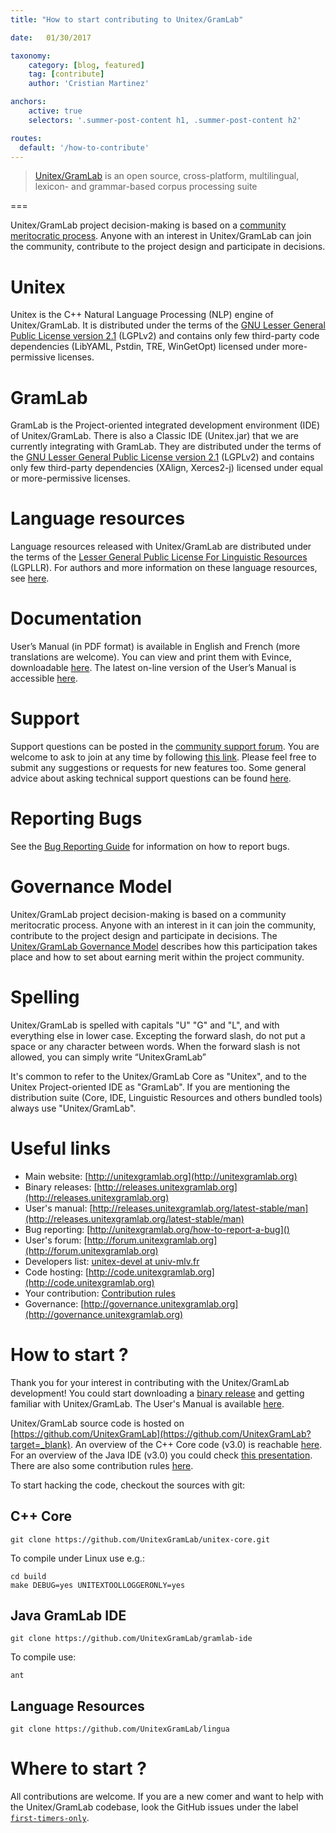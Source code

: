 ```yaml
---
title: "How to start contributing to Unitex/GramLab"

date:   01/30/2017

taxonomy:
    category: [blog, featured]
    tag: [contribute]
    author: 'Cristian Martinez'    

anchors:
    active: true
    selectors: '.summer-post-content h1, .summer-post-content h2'

routes:
  default: '/how-to-contribute'    
---
```


> [Unitex/GramLab](/) is an open source, cross-platform, multilingual, lexicon- and grammar-based corpus processing suite

===

Unitex/GramLab project decision-making is based on a [community meritocratic process](http://governance.unitexgramlab.org?target=_blank). Anyone with an interest in Unitex/GramLab can join the community, contribute to the project design and participate in decisions.

# Unitex

Unitex is the C++ Natural Language Processing (NLP) engine of Unitex/GramLab. It is distributed under the terms of the [GNU Lesser General Public License version 2.1](http://opensource.org/licenses/lgpl-2.1?target=_blank) (LGPLv2) and contains only few third-party code dependencies (LibYAML, Pstdin, TRE, WinGetOpt) licensed under more-permissive licenses.

# GramLab

GramLab is the Project-oriented integrated development environment (IDE) of Unitex/GramLab. There is also a Classic IDE (Unitex.jar) that we are currently integrating with GramLab. They are distributed under the terms of the [GNU Lesser General Public License version 2.1](http://opensource.org/licenses/lgpl-2.1?target=_blank) (LGPLv2) and contains only few third-party dependencies (XAlign, Xerces2-j) licensed under equal or more-permissive licenses.

# Language resources

Language resources released with Unitex/GramLab are distributed under the terms of the [Lesser General Public License For Linguistic Resources](/lgpllr?target=_blank) (LGPLLR). For authors and more information on these language resources, see [here](/language-resources?target=_blank).

# Documentation

User’s Manual (in PDF format) is available in English and French (more translations are welcome). You can view and print them with Evince, downloadable [here](https://wiki.gnome.org/Apps/Evince/Downloads?target=_blank). The latest on-line version of the User’s Manual is accessible [here](http://releases.unitexgramlab.org/latest-stable/man?target=_blank).

# Support

Support questions can be posted in the [community support forum](http://forum.unitexgramlab.org?target=_blank). You are welcome to ask to join at any time by following [this link](https://unitexgramlab.typeform.com/to/nLE4sb). Please feel free to submit any suggestions or requests for new features too. Some general advice about asking technical support questions can be found [here](http://www.catb.org/esr/faqs/smart-questions.html?target=_blank).

# Reporting Bugs

See the [Bug Reporting Guide](/how-to-report-a-bug) for information on how to report bugs.

# Governance Model

Unitex/GramLab project decision-making is based on a community meritocratic process. Anyone with an interest in it can join the community, contribute to the project design and participate in decisions. The [Unitex/GramLab Governance Model](http://governance.unitexgramlab.org?target=_blank) describes how this participation takes place and how to set about earning merit within the project community.

# Spelling

Unitex/GramLab is spelled with capitals "U" "G" and "L", and with everything else in lower case. Excepting the forward slash, do not put a space or any character between words. When the forward slash is not allowed, you can simply write “UnitexGramLab”

It's common to refer to the Unitex/GramLab Core as "Unitex", and to the Unitex Project-oriented IDE as "GramLab". If you are mentioning the distribution suite (Core, IDE, Linguistic Resources and others bundled tools) always use "Unitex/GramLab".

# Useful links

- Main website: 	[http://unitexgramlab.org](http://unitexgramlab.org)
- Binary releases: 	[http://releases.unitexgramlab.org](http://releases.unitexgramlab.org)
- User's manual: 	[http://releases.unitexgramlab.org/latest-stable/man](http://releases.unitexgramlab.org/latest-stable/man)
- Bug reporting: [http://unitexgramlab.org/how-to-report-a-bug]()
- User's forum: 	[http://forum.unitexgramlab.org](http://forum.unitexgramlab.org)
- Developers list: 	[unitex-devel at univ-mlv.fr](mailto://unitex-devel@univ-mlv.fr)
- Code hosting: 	[http://code.unitexgramlab.org](http://code.unitexgramlab.org)
- Your contribution: 	[Contribution rules](#)
- Governance: 	[http://governance.unitexgramlab.org](http://governance.unitexgramlab.org)

# How to start ?

Thank you for your interest in contributing with the Unitex/GramLab development! You could start downloading a [binary release](http://releases.unitexgramlab.org?target=_blank) and getting familiar with Unitex/GramLab. The User's Manual is available [here](http://unitex.univ-mlv.fr/releases/latest-stable/man/Unitex-GramLab-3.1-usermanual-en.pdf?target=_blank).

Unitex/GramLab source code is hosted on [https://github.com/UnitexGramLab](https://github.com/UnitexGramLab?target=_blank). An overview of the C++ Core code (v3.0) is reachable [here](http://www-igm.univ-mlv.fr/~unitex/docs/core_code.pdf?target=_blank). For an overview of the Java IDE (v3.0) you could check [this presentation](http://www-igm.univ-mlv.fr/~unitex/docs/ide_code.pdf?target=_blank). There are also some contribution rules [here](#).

To start hacking the code, checkout the sources with git:

## C++ Core

```
git clone https://github.com/UnitexGramLab/unitex-core.git
```

To compile under Linux use e.g.:

```
cd build
make DEBUG=yes UNITEXTOOLLOGGERONLY=yes
```

## Java GramLab IDE

```
git clone https://github.com/UnitexGramLab/gramlab-ide
```

To compile use:

```
ant
```

## Language Resources

```
git clone https://github.com/UnitexGramLab/lingua
```

# Where to start ?

All contributions are welcome. If you are a new comer and want to help with the Unitex/GramLab
codebase, look the GitHub issues under the label [`first-timers-only`](http://goo.gl/zfIsQZ?target=_blank).

